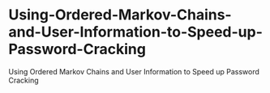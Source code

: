 # Using-Ordered-Markov-Chains-and-User-Information-to-Speed-up-Password-Cracking
Using Ordered Markov Chains and User Information to Speed up Password Cracking

